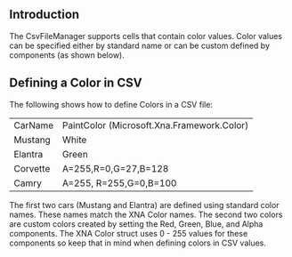 ## Introduction

The CsvFileManager supports cells that contain color values. Color values can be specified either by standard name or can be custom defined by components (as shown below).

## Defining a Color in CSV

The following shows how to define Colors in a CSV file:

|          |                                            |
|----------|--------------------------------------------|
| CarName  | PaintColor (Microsoft.Xna.Framework.Color) |
| Mustang  | White                                      |
| Elantra  | Green                                      |
| Corvette | A=255,R=0,G=27,B=128                       |
| Camry    | A=255, R=255,G=0,B=100                     |

The first two cars (Mustang and Elantra) are defined using standard color names. These names match the XNA Color names. The second two colors are custom colors created by setting the Red, Green, Blue, and Alpha components. The XNA Color struct uses 0 - 255 values for these components so keep that in mind when defining colors in CSV values.
